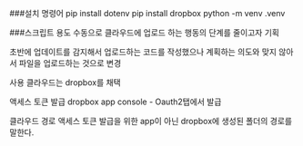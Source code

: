 ###설치 명령어
pip install dotenv
pip install dropbox
python -m venv .venv

###스크립트 용도
수동으로 클라우드에 업로드 하는 행동의 단계를 줄이고자 기획

초반에 업데이트를 감지해서 업로드하는 코드를 작성했으나
계획하는 의도와 맞지 않아서 파일을 업로드하는 것으로 변경

사용 클라우드는 dropbox를 채택

액세스 토큰 발급
dropbox app console - Oauth2탭에서 발급

클라우드 경로
액세스 토큰 발급을 위한 app이 아닌 dropbox에 생성된 폴더의 경로를 말한다.